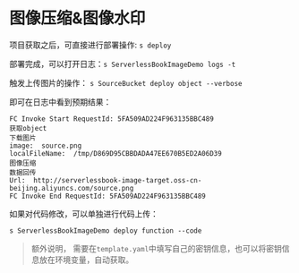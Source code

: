 # 图像压缩&图像水印

项目获取之后，可直接进行部署操作: `s deploy`

部署完成，可以打开日志：`s ServerlessBookImageDemo logs -t`

触发上传图片的操作： `s SourceBucket deploy object --verbose`

即可在日志中看到预期结果：

```
FC Invoke Start RequestId: 5FA509AD224F963135BBC489
获取object
下载图片
image:  source.png
localFileName:  /tmp/D869D95CBBDADA47EE670B5ED2A06D39
图像压缩
数据回传
Url:  http://serverlessbook-image-target.oss-cn-beijing.aliyuncs.com/source.png
FC Invoke End RequestId: 5FA509AD224F963135BBC489

```

如果对代码修改，可以单独进行代码上传：

```
s ServerlessBookImageDemo deploy function --code
```

> 额外说明， 需要在`template.yaml`中填写自己的密钥信息，也可以将密钥信息放在环境变量，自动获取。